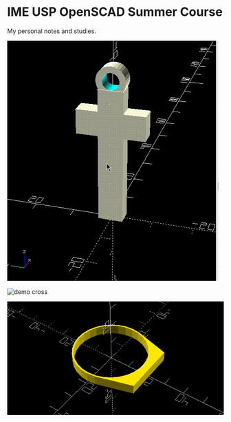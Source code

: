 # IME USP OpenSCAD Summer Course

My personal notes and studies.

![demo cross](./images/cross.gif)

![demo cross](./images/globo.gif)

![demo cross](./images/plate-ring.gif)
